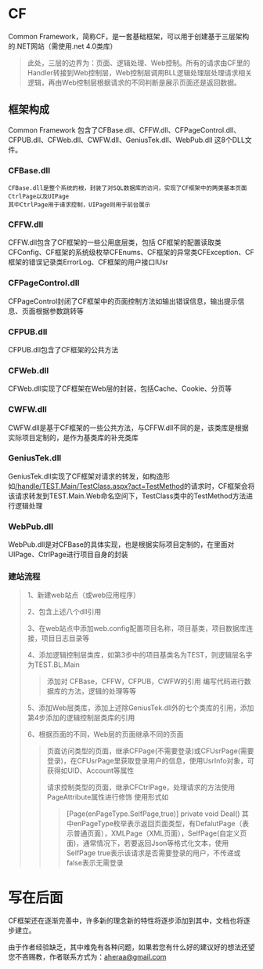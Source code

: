 CF
====

Common Framework，简称CF，是一套基础框架，可以用于创建基于三层架构的.NET网站（需使用.net 4.0类库）

> 此处，三层的边界为：页面、逻辑处理、Web控制。所有的请求由CF里的Handler转接到Web控制层，Web控制层调用BLL逻辑处理层处理请求相关逻辑，再由Web控制层根据请求的不同判断是展示页面还是返回数据。

框架构成
------

Common Framework 包含了CFBase.dll、CFFW.dll、CFPageControl.dll、CFPUB.dll、CFWeb.dll、CWFW.dll、GeniusTek.dll、WebPub.dll 这8个DLL文件。

### CFBase.dll
    
    CFBase.dll是整个系统的根，封装了对SQL数据库的访问，实现了CF框架中的两类基本页面CtrlPage以及UIPage
    其中CtrlPage用于请求控制，UIPage则用于前台展示
    
### CFFW.dll

  CFFW.dll包含了CF框架的一些公用底层类，包括
    CF框架的配置读取类CFConfig、CF框架的系统级枚举CFEnums、CF框架的异常类CFException、CF框架的错误记录类ErrorLog、CF框架的用户接口IUsr
    
### CFPageControl.dll

  CFPageControl封闭了CF框架中的页面控制方法如输出错误信息，输出提示信息、页面根据参数跳转等
  
### CFPUB.dll

  CFPUB.dll包含了CF框架的公共方法
  
### CFWeb.dll

  CFWeb.dll实现了CF框架在Web层的封装，包括Cache、Cookie、分页等
  
### CWFW.dll

  CWFW.dll是基于CF框架的一些公共方法，与CFFW.dll不同的是，该类库是根据实际项目定制的，是作为基类库的补充类库
  
### GeniusTek.dll

  GeniusTek.dll实现了CF框架对请求的转发，如构造形如[/handle/TEST.Main/TestClass.aspx?act=TestMethod]()的请求时，CF框架会将该请求转发到TEST.Main.Web命名空间下，TestClass类中的TestMethod方法进行逻辑处理
  
### WebPub.dll

  WebPub.dll是对CFBase的具体实现，也是根据实际项目定制的，在里面对UIPage、CtrlPage进行项目自身的封装
  

### 建站流程

> 1、新建web站点（或web应用程序）
> 
> 2、包含上述八个dll引用
> 
> 3、在web站点中添加web.config配置项目名称，项目基类，项目数据库连接，项目日志目录等
> 
> 4、添加逻辑控制层类库，如第3步中的项目基类名为TEST，则逻辑层名字为TEST.BL.Main
> > 添加对 CFBase，CFFW，CFPUB，CWFW的引用
> > 编写代码进行数据库的方法，逻辑的处理等等
>
> 5、添加Web层类库，添加上述除GeniusTek.dll外的七个类库的引用，添加第4步添加的逻辑控制层类库的引用
> 
> 6、根据页面的不同，Web层的页面继承不同的页面
>
> > 页面访问类型的页面，继承CFPage(不需要登录)或CFUsrPage(需要登录)，在CFUsrPage里获取登录用户的信息，使用UsrInfo对象，可获得如UID、Account等属性
> > 
> > 请求控制类型的页面，继承CFCtrlPage，处理请求的方法使用PageAttribute属性进行修饰
> > 使用形式如
> > > [Page(enPageType.SelfPage,true)]
> > > private void Deal()
> > 其中enPageType枚举表示返回页面类型，有DefalutPage（表示普通页面），XMLPage（XML页面），SelfPage(自定义页面)，通常情况下，若要返回Json等格式化文本，使用SelfPage
> > true表示该请求是否需要登录的用户，不传递或false表示无需登录


写在后面
===
CF框架还在逐渐完善中，许多新的理念新的特性将逐步添加到其中，文档也将逐步建立。

由于作者经验缺乏，其中难免有各种问题，如果若您有什么好的建议好的想法还望您不吝赐教，作者联系方式为：aheraa@gmail.com











